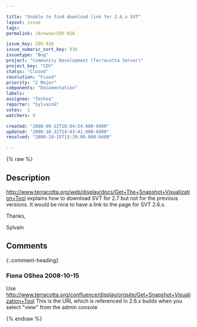 ```yaml
---

title: "Unable to find download link for 2.6.x SVT"
layout: issue
tags: 
permalink: /browse/CDV-916

issue_key: CDV-916
issue_numeric_sort_key: 916
issuetype: "Bug"
project: "Community Development (Terracotta Server)"
project_key: "CDV"
status: "Closed"
resolution: "Fixed"
priority: "2 Major"
components: "Documentation"
labels: 
assignee: "foshea"
reporter: "SylvainG"
votes:  1
watchers: 0

created: "2008-09-22T18:04:54.000-0400"
updated: "2008-10-31T14:43:41.000-0400"
resolved: "2008-10-15T13:39:09.000-0400"

---
```




{% raw %}



## Description

<div markdown="1" class="description">

http://www.terracotta.org/web/display/docs/Get+The+Snapshot+Visualization+Tool explains how to download SVT for 2.7 but not for the previous versions. It would be nice to have a link to the page for SVT 2.6.x.

Thanks,

Sylvain

</div>

## Comments


{:.comment-heading}
### **Fiona OShea** <span class="date">2008-10-15</span>

<div markdown="1" class="comment">

Use http://www.terracotta.org/confluence/display/orgsite/Get+Snapshot+Visualization+Tool
This is the URL which is referenced in 2.6.x builds when you select "view" from the admin console

</div>



{% endraw %}
